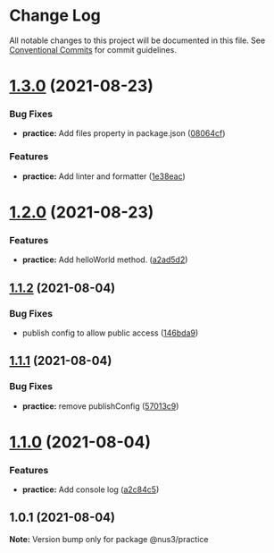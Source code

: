 # Change Log

All notable changes to this project will be documented in this file.
See [Conventional Commits](https://conventionalcommits.org) for commit guidelines.

# [1.3.0](https://yota-hada-github/yota-hada/p-npm-package/compare/@nus3/practice@1.2.0...@nus3/practice@1.3.0) (2021-08-23)


### Bug Fixes

* **practice:** Add files property in package.json ([08064cf](https://yota-hada-github/yota-hada/p-npm-package/commit/08064cf5127408b0c33390b964de4da03224d149))


### Features

* **practice:** Add linter and formatter ([1e38eac](https://yota-hada-github/yota-hada/p-npm-package/commit/1e38eac83045626adb6488180ade3e5d09fe16d0))





# [1.2.0](https://yota-hada-github/yota-hada/p-npm-package/compare/@nus3/practice@1.1.2...@nus3/practice@1.2.0) (2021-08-23)


### Features

* **practice:** Add helloWorld method. ([a2ad5d2](https://yota-hada-github/yota-hada/p-npm-package/commit/a2ad5d2fbdd5157612272eb5361341f18d969805))





## [1.1.2](https://yota-hada-github/yota-hada/p-npm-package/compare/@nus3/practice@1.1.1...@nus3/practice@1.1.2) (2021-08-04)


### Bug Fixes

* publish config to allow public access ([146bda9](https://yota-hada-github/yota-hada/p-npm-package/commit/146bda970117bfa9e5d0c430c7e6f057451238d0))





## [1.1.1](https://yota-hada-github/yota-hada/p-npm-package/compare/@nus3/practice@1.1.0...@nus3/practice@1.1.1) (2021-08-04)


### Bug Fixes

* **practice:** remove publishConfig ([57013c9](https://yota-hada-github/yota-hada/p-npm-package/commit/57013c9dca68091ad05650e97cb7e085e32e7034))





# [1.1.0](https://yota-hada-github/yota-hada/p-npm-package/compare/@nus3/practice@1.0.1...@nus3/practice@1.1.0) (2021-08-04)


### Features

* **practice:** Add console log ([a2c84c5](https://yota-hada-github/yota-hada/p-npm-package/commit/a2c84c541e7a37763a5a4530d650881b28c6f476))





## 1.0.1 (2021-08-04)

**Note:** Version bump only for package @nus3/practice
